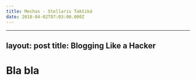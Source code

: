 ```yaml
---
title: Mechas - Stellaris Taktiká
date: 2018-04-02T07:03:00.000Z
---
```

---
layout: post
title: Blogging Like a Hacker
---

# Bla bla